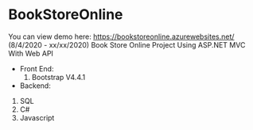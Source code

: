# BookStoreOnline
You can view demo here: https://bookstoreonline.azurewebsites.net/ (8/4/2020 - xx/xx/2020)
Book Store Online Project Using ASP.NET MVC With Web API
- Front End:
  1. Bootstrap V4.4.1
- Backend:
 1. SQL
 2. C#
 3. Javascript
